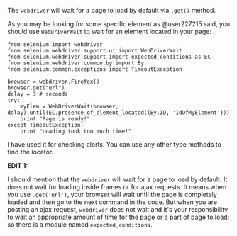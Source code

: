 The `webdriver` will wait for a page to load by default via `.get()` method.

As you may be looking for some specific element as @user227215 said, you should use `WebDriverWait` to wait for an element located in your page:

	from selenium import webdriver
	from selenium.webdriver.support.ui import WebDriverWait
	from selenium.webdriver.support import expected_conditions as EC
    from selenium.webdriver.common.by import By
	from selenium.common.exceptions import TimeoutException

	browser = webdriver.Firefox()
	browser.get("url")
    delay = 3 # seconds
	try:
		myElem = WebDriverWait(browser, delay).until(EC.presence_of_element_located((By.ID, 'IdOfMyElement')))
		print "Page is ready!"
	except TimeoutException:
		print "Loading took too much time!"

I have used it for checking alerts. You can use any other type methods to find the locator. 

**EDIT 1:**

I should mention that the `webdriver` will wait for a page to load by default. It does not wait for loading inside frames or for ajax requests. It means when you use `.get('url')`, your browser will wait until the page is completely loaded and then go to the next command in the code. But when you are posting an ajax request, `webdriver` does not wait and it's your responsibility to wait an appropriate amount of time for the page or a part of page to load; so there is a module named `expected_conditions`.
